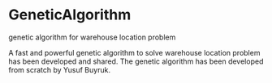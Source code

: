 # GeneticAlgorithm
genetic algorithm for warehouse location problem

A fast and powerful genetic algorithm to solve warehouse location problem has been developed and shared.
The genetic algorithm has been developed from scratch by Yusuf Buyruk.
